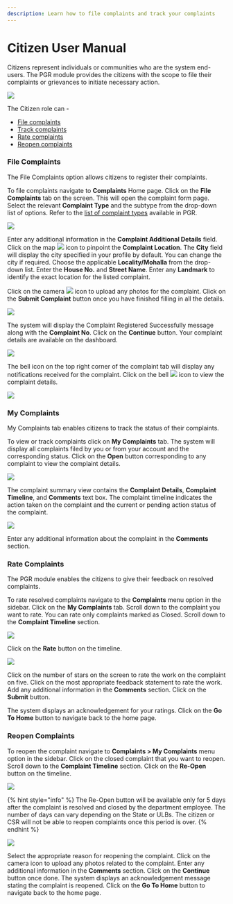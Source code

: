```yaml
---
description: Learn how to file complaints and track your complaints
---
```


# Citizen User Manual

Citizens represent individuals or communities who are the system end-users. The PGR module provides the citizens with the scope to file their complaints or grievances to initiate necessary action.

![](https://docs.google.com/drawings/u/0/d/sh9pHnY8TbVwce4nP-X_Sdg/image?w=425&h=214&rev=112&ac=1&parent=1pR9OLsrbm5UDtHSuq-Iv2BM78gUTwagbwGpCMGdeqrg)

The Citizen role can -

* [File complaints](https://app.gitbook.com/@egov-digit/s/external/understand-digit/product-user-guides/public-grievance/citizen-guide#file-complaints)
* [Track complaints](https://app.gitbook.com/@egov-digit/s/external/understand-digit/product-user-guides/public-grievance/citizen-guide#my-complaints)
* [Rate complaints](https://app.gitbook.com/@egov-digit/s/external/understand-digit/product-user-guides/public-grievance/citizen-guide#rate-complaints)
* [Reopen complaints](https://app.gitbook.com/@egov-digit/s/external/understand-digit/product-user-guides/public-grievance/citizen-guide#reopen-complaints)

### File Complaints

The File Complaints option allows citizens to register their complaints.

To file complaints navigate to **Complaints** Home page. Click on the **File Complaints** tab on the screen. This will open the complaint form page. Select the relevant **Complaint Type** and the subtype from the drop-down list of options. Refer to the [list of complaint types](complaint-types-list.md) available in PGR.

![](../../../.gitbook/assets/pgr-user-manual-1.png)

Enter any additional information in the **Complaint Additional Details** field. Click on the map ![](https://lh6.googleusercontent.com/Tb0JpM-oURDy9qhH7F4LITbbrFVqAB8aWv69et5RaDEyzN4wLKA0KBGBGtcWXyn8xhwR9K0tf_9w3SKPhMu3_3go2w_KG3axcTko-OlvM7_ndMyKxnF2NNvnvXMnOjNjrNlEFm0_) icon to pinpoint the **Complaint Location**. The **City** field will display the city specified in your profile by default. You can change the city if required. Choose the applicable **Locality/Mohalla** from the drop-down list. Enter the **House No.** and **Street Name**. Enter any **Landmark** to identify the exact location for the listed complaint.

Click on the camera ![](https://lh5.googleusercontent.com/i3Z0ifdkN7rCTzGL4tuRylboF_6NII2XsA39nq8rjyODj70xnI6E8AacqgJ1yoOazCnti1BJzTXXOybYcGgXpEyiTsugTgx6s078mjLIXoneJ5P7MCMysdMhYDHHazmMcnN92-Qn) icon to upload any photos for the complaint. Click on the **Submit Complaint** button once you have finished filling in all the details.

![](https://lh3.googleusercontent.com/ben8tfc8Lp0Do6Pht3bRAVYFBvldAvmdg6nCHNy7SXM8vgKwDmiXT6sZ3wD00_REKLWJu8prNoefhBfPDxxtT-8A8p69N6pZxshMd8yET9JsGz7fSyvT1tz2YJlnBDlRmHdXDzZ3)

The system will display the Complaint Registered Successfully message along with the **Complaint No**. Click on the **Continue** button. Your complaint details are available on the dashboard.

![](https://lh6.googleusercontent.com/MsZIJ3A2-bTvvv_NpxWb3t3u6O9VbdnC_jcZV64AMOlBOHd6Q2l2dBsJo6Lp2cfCuC8z3GDPrUkwT68GfQnc8ls76GsoGeg1dCO48k4Shw0Tv69n-jWKD-5CN6pTwM1jabhtgCbk)

The bell icon on the top right corner of the complaint tab will display any notifications received for the complaint. Click on the bell ![](https://lh5.googleusercontent.com/vODtR2YU20TBPUG_0UJRjeh9gtAX7LKHP-dYrLbGuvz1d9VF2ZFcVoVvYKqjCxrP_TFcT0s4BhlSa1at8AvAjnH8Y0ez2L8ZKuVnH6VdaUNCqpk91VPxM0vYbexdz7jxk9g5rSSB) icon to view the complaint details.

![](https://lh4.googleusercontent.com/JsuSwZN1YEjovJ9Mezq5STjFjnB-KoMTc-bL3RlIZsYkccDYgMdzd48mtYXf0cNfzvtOc1gpkHT7KdVdZpfo1ZraW4A39P7WU-KGm99pQ9_flbuHvlOyJ-zeIKRbyjhmio3fhNE5)

### My Complaints

My Complaints tab enables citizens to track the status of their complaints.

To view or track complaints click on **My Complaints** tab. The system will display all complaints filed by you or from your account and the corresponding status. Click on the **Open** button corresponding to any complaint to view the complaint details.

![](https://lh6.googleusercontent.com/Qrp5X0sRtvLoRYpWhrwGJqbiNIFcDBrwykegC3IbeUbryJrF2uGYUJZJvcAplJuYzqSFDiU8pMB0IKW_LG6W238LwCqpwixImfLBP6l0FLR6M1wyZVC-0JkDYbdmODmFCw3p0tnE)

The complaint summary view contains the **Complaint Details**, **Complaint Timeline**, and **Comments** text box. The complaint timeline indicates the action taken on the complaint and the current or pending action status of the complaint.

![](https://lh6.googleusercontent.com/sCstNQhHsU_4VSjNaeNShwwlWP9JVv_hRyB4SJ9POwUqROVSnMYPgSqcKcsWvPtN-Y_UJP0okQ5xGlkTqsb0Mp6TET-E60tkOZVPUYwoSqpt2LrIziZmNKIHulAbuMj-yfp3VDKn)

Enter any additional information about the complaint in the **Comments** section.

### Rate Complaints

The PGR module enables the citizens to give their feedback on resolved complaints.

To rate resolved complaints navigate to the **Complaints** menu option in the sidebar. Click on the **My Complaints** tab. Scroll down to the complaint you want to rate. You can rate only complaints marked as Closed. Scroll down to the **Complaint Timeline** section.

![](https://lh4.googleusercontent.com/YrDkHeVMyf8WdXykJ8oEkQbX43nhn4u2g7Zvmfh1FXNvCHJrkj2eS6bCgeOL1ZC5vRM9YN6Z3XmYu4BWd55GaUI854VkF_09bDOjjkoIvR5nwn7Swl4g7zI4tHVEHXPxzYRIIREb)

Click on the **Rate** button on the timeline.

![](https://lh5.googleusercontent.com/TI3k2EiJUD0lB5zwTqKtgFYn5VVJQwRtcMpQBaUC6y9Z7Fcg4OJrTm42S0iO9qTVBBzgfDTcu0C5qarsgzthwRvEzzrM2KOnbt6CLNWAUyOy48COADImO-haH_EDM_vLbpsxO1dZ)

Click on the number of stars on the screen to rate the work on the complaint on five. Click on the most appropriate feedback statement to rate the work. Add any additional information in the **Comments** section. Click on the **Submit** button.

The system displays an acknowledgement for your ratings. Click on the **Go To Home** button to navigate back to the home page.

### Reopen Complaints

To reopen the complaint navigate to **Complaints &gt; My Complaints** menu option in the sidebar. Click on the closed complaint that you want to reopen. Scroll down to the **Complaint Timeline** section. Click on the **Re-Open** button on the timeline.

![](https://lh6.googleusercontent.com/4wAdWqA_U-UpkWgBFt9Nfqz25_SMQskdaBrclRtRd6tSOei5sj3TqrLH96kViDib4X9QFEnd7mzxMl-FzDJK7k1K-ENldTmt8dfTwidrDmNZdusuZM5zE19c2sGoXEJ3Wu-RAnMo)

{% hint style="info" %}
The Re-Open button will be available only for 5 days after the complaint is resolved and closed by the department employee. The number of days can vary depending on the State or ULBs. The citizen or CSR will not be able to reopen complaints once this period is over.
{% endhint %}

![](https://lh6.googleusercontent.com/_0q7cIz6f_poIUNzZTFJkEESK1JN0fgO7urTnmndOvypUh85LnR8A7i01HWSVt_YoWgqMfEgnfzKvE2_Jf-9Z3UNhg5X2he4-B1VpHov7zURq-o8krkYSnjS321n2_8C1L15hsJi)

Select the appropriate reason for reopening the complaint. Click on the camera icon to upload any photos related to the complaint. Enter any additional information in the **Comments** section. Click on the **Continue** button once done. The system displays an acknowledgement message stating the complaint is reopened. Click on the **Go To Home** button to navigate back to the home page.

